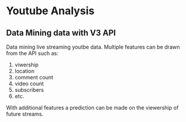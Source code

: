 # Youtube Analysis

## Data Mining data with V3 API

Data mining live streaming youtbe data.
Multiple features can be drawn from the API such as:
1. viwership
1. location
1. comment count
1. video count
1. subscribers
1. etc.

With additional features a prediction can be made on the 
viewership of future streams.
